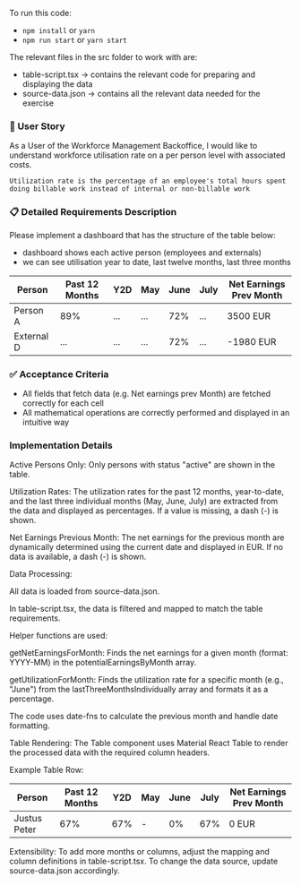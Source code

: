 To run this code:

- `npm install` or `yarn`
- `npm run start` or `yarn start`

The relevant files in the src folder to work with are:
- table-script.tsx -> contains the relevant code for preparing and displaying the data
- source-data.json -> contains all the relevant data needed for the exercise

### 📗 User Story

As a User of the Workforce Management Backoffice, I would like to understand workforce utilisation rate on a per person level with associated costs.

    Utilization rate is the percentage of an employee's total hours spent doing billable work instead of internal or non-billable work

### 📋 Detailed Requirements Description

Please implement a dashboard that has the structure of the table below:

- dashboard shows each active person (employees and externals)
- we can see utilisation year to date, last twelve months, last three months

| Person     | Past 12 Months | Y2D | May | June | July | Net Earnings Prev Month |
| ---------- | -------------- | --- | --- | ---- | ---- | ----------------------- |
| Person A   | 89%            | ... | ... | 72%  | ...  | 3500 EUR                |
| External D | ...            | ... | ... | 72%  | ...  | -1980 EUR               |

### ✅ Acceptance Criteria

- All fields that fetch data (e.g. Net earnings prev Month) are fetched correctly for each cell
- All mathematical operations are correctly performed and displayed in an intuitive way

###  Implementation Details
Active Persons Only:
Only persons with status "active" are shown in the table.

Utilization Rates:
The utilization rates for the past 12 months, year-to-date, and the last three individual months (May, June, July) are extracted from the data and displayed as percentages. If a value is missing, a dash (-) is shown.

Net Earnings Previous Month:
The net earnings for the previous month are dynamically determined using the current date and displayed in EUR. If no data is available, a dash (-) is shown.

Data Processing:

All data is loaded from source-data.json.

In table-script.tsx, the data is filtered and mapped to match the table requirements.

Helper functions are used:

getNetEarningsForMonth: Finds the net earnings for a given month (format: YYYY-MM) in the potentialEarningsByMonth array.

getUtilizationForMonth: Finds the utilization rate for a specific month (e.g., "June") from the lastThreeMonthsIndividually array and formats it as a percentage.

The code uses date-fns to calculate the previous month and handle date formatting.

Table Rendering:
The Table component uses Material React Table to render the processed data with the required column headers.

Example Table Row:

| Person        | Past 12 Months | Y2D | May | June | July | Net Earnings Prev Month |
| ----------    | -------------- | --- | --- | ---- | ---- | ----------------------- |
| Justus Peter  |  67%           | 67% | -   | 0%   | 67%  | 0 EUR                   |

Extensibility:
To add more months or columns, adjust the mapping and column definitions in table-script.tsx.
To change the data source, update source-data.json accordingly.